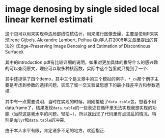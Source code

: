 # image denosing by single sided local linear kernel estimati

这个包可以用来实现单边局部线性核估计，用来进行图像去燥，主要是使用R来实现Irene Gijbels, Alexandre Lambert, Peihua Qiu等人在2006年文章里提出的算法的《Edge-Preserving Image Denosing and Estimation of Discontinous Surface》.


其中的introduction.pdf有比较详细的说明，如果对更加具体的推导什么的感兴趣的可以查阅原文，理应可以取多种核函数，实际中这个包里就只提到了一个.


其中还提供了四个demo，其中三个是文章中的三个模拟的例子，`*_cv`那个例子主要是考虑到参数的选择问题，实现了留一交叉验证思想下的最小残差平方和参数选择.


其中有一点需要说明，当时在实现的时候，刚刚接触了`data.table`包，想着不用data.frame了，结果发现`data.table`的一些表述在循环里无法实现我想实现的功能（当然这是我水平的问题，轻拍~），所以就出现了代码里有点混乱的情况，特别是`dplyr`和`data.table`的冲突.


由于本人水平有限，肯定诸多不足的地方，欢迎指正.


